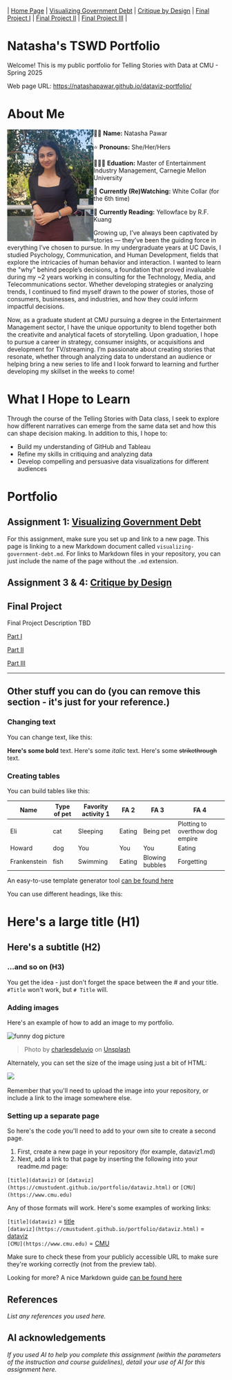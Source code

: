 | [Home Page](https://natashapawar.github.io/dataviz-portfolio/) | [Visualizing Government Debt](https://natashapawar.github.io/dataviz-portfolio/visualizing-government-debt) | [Critique by Design](https://natashapawar.github.io/dataviz-portfolio/critique-by-design) | [Final Project I](https://natashapawar.github.io/dataviz-portfolio/final-project-part-one) | [Final Project II](https://natashapawar.github.io/dataviz-portfolio/final-project-part-two) | [Final Project III](https://natashapawar.github.io/dataviz-portfolio/final-project-part-three) |

# Natasha's TSWD Portfolio
Welcome! This is my public portfolio for Telling Stories with Data at CMU - Spring 2025  

Web page URL: https://natashapawar.github.io/dataviz-portfolio/

# About Me

<img align="left" src="Natasha image.jpeg" width="200"/>


🌸🪷 **Name:** Natasha Pawar

⭐ **Pronouns:** She/Her/Hers

👩🏻‍🎓 **Eduation:** Master of Entertainment Industry Management, Carnegie Mellon University

🎥 **Currently (Re)Watching:** White Collar (for the 6th time)

📖 **Currently Reading:** Yellowface by R.F. Kuang




Growing up, I’ve always been captivated by stories — they’ve been the guiding force in everything I’ve chosen to pursue. In my undergraduate years at UC Davis, I studied Psychology, Communication, and Human Development, fields that explore the intricacies of human behavior and interaction. I wanted to learn the "why" behind people’s decisions, a foundation that proved invaluable during my ~2 years working in consulting for the Technology, Media, and Telecommunications sector. Whether developing strategies or analyzing trends, I continued to find myself drawn to the power of stories, those of consumers, businesses, and industries, and how they could inform impactful decisions.

Now, as a graduate student at CMU pursuing a degree in the Entertainment Management sector, I have the unique opportunity to blend together both the creativite and analytical facets of storytelling. Upon graduation, I hope to pursue a career in strategy, consumer insights, or acquisitions and development for TV/streaming. I’m passionate about creating stories that resonate, whether through analyzing data to understand an audience or helping bring a new series to life and I look forward to learning and further developing my skillset in the weeks to come!

# What I Hope to Learn
Through the course of the Telling Stories with Data class, I seek to explore how different narratives can emerge from the same data set and how this can shape decision making. In addition to this, I hope to:
- Build my understanding of GitHub and Tableau
- Refine my skills in critiquing and analyzing data
- Develop compelling and persuasive data visualizations for different audiences

# Portfolio

## Assignment 1: [Visualizing Government Debt](https://natashapawar.github.io/dataviz-portfolio/visualizing-government-debt)
For this assignment, make sure you set up and link to a new page.  This page is linking to a new Markdown document called `visualizing-government-debt.md`.  For links to Markdown files in your repository, you can just include the name of the page without the `.md` extension. 

## Assignment 3 & 4: [Critique by Design](https://natashapawar.github.io/dataviz-portfolio/critique-by-design)

## Final Project
Final Project Description TBD

[Part I](https://natashapawar.github.io/dataviz-portfolio/final-project-part-one)

[Part II](https://natashapawar.github.io/dataviz-portfolio/final-project-part-two)

[Part III](https://natashapawar.github.io/dataviz-portfolio/final-project-part-three)

---
## Other stuff you can do (you can remove this section - it's just for your reference.)

### Changing text

You can change text, like this: 

**Here's some bold** text.  Here's some *italic* text. Here's some ~~strikethrough~~ text. 

### Creating tables

You can build tables like this: 

| Name         | Type of pet | Favority activity 1 | FA 2   | FA 3            | FA 4                                |
|--------------|-------------|---------------------|--------|-----------------|-------------------------------------|
| Eli          | cat         | Sleeping            | Eating | Being pet       | Plotting to overthow dog empire     |
| Howard       | dog         | You                 | You    | You             | Eating                              |
| Frankenstein | fish        | Swimming            | Eating | Blowing bubbles | Forgetting                          |

An easy-to-use template generator tool [can be found here](https://www.tablesgenerator.com/markdown_tables)

You can use different headings, like this: 

# Here's a large title (H1)
## Here's a subtitle (H2)
### ...and so on (H3)
You get the idea - just don't forget the space between the # and your title.  `#Title` won't work, but `# Title` will. 

### Adding images

Here's an example of how to add an image to my portfolio.  

![funny dog picture](funny-dog-unsplash.jpg)
> Photo by <a href="https://unsplash.com/pt-br/@charlesdeluvio?utm_source=unsplash&utm_medium=referral&utm_content=creditCopyText">charlesdeluvio</a> on <a href="https://unsplash.com/photos/K4mSJ7kc0As?utm_source=unsplash&utm_medium=referral&utm_content=creditCopyText">Unsplash</a>
  

Alternately, you can set the size of the image using just a bit of HTML: 

<img src="funny-dog-unsplash.jpg" width="200"/>

Remember that you'll need to upload the image into your repository, or include a link to the image somewhere else.  

### Setting up a separate page

So here's the code you'll need to add to your own site to create a second page. 

1. First, create a new page in your repository (for example, dataviz1.md)
2. Next, add a link to that page by inserting the following into your readme.md page:

`[title](dataviz)` or `[dataviz](https://cmustudent.github.io/portfolio/dataviz.html)` or `[CMU](https://www.cmu.edu)`

Any of those formats will work. Here's some examples of working links: 

`[title](dataviz)` = [title](dataviz)  
`[dataviz](https://cmustudent.github.io/portfolio/dataviz.html)` = [dataviz](https://cmustudent.github.io/portfolio/dataviz.html)  
`[CMU](https://www.cmu.edu)` = [CMU](https://www.cmu.edu)   

Make sure to check these from your publicly accessible URL to make sure they're working correctly (not from the preview tab). 

Looking for more?  A nice Markdown guide [can be found here](https://www.markdownguide.org/cheat-sheet/)

## References
_List any references you used here._

## AI acknowledgements
_If you used AI to help you complete this assignment (within the parameters of the instruction and course guidelines), detail your use of AI for this assignment here._

